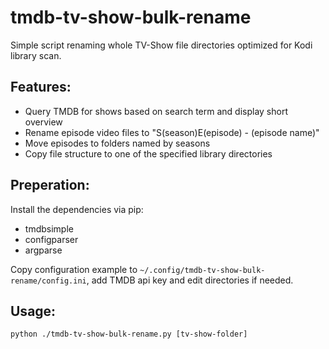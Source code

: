 # tmdb-tv-show-bulk-rename
Simple script renaming whole TV-Show file directories optimized for Kodi library scan.

## Features:
- Query TMDB for shows based on search term and display short overview
- Rename episode video files to "S(season)E(episode) - (episode name)"
- Move episodes to folders named by seasons
- Copy file structure to one of the specified library directories

## Preperation:
Install the dependencies via pip:
- tmdbsimple
- configparser
- argparse

Copy configuration example to `~/.config/tmdb-tv-show-bulk-rename/config.ini`, add TMDB api key and edit directories if needed.

## Usage:
`python ./tmdb-tv-show-bulk-rename.py [tv-show-folder]`
